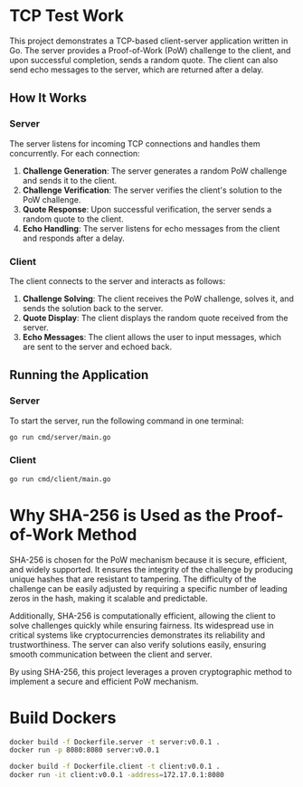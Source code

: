 # TCP Test Work

This project demonstrates a TCP-based client-server application written in Go. The server provides a Proof-of-Work (PoW) challenge to the client, and upon successful completion, sends a random quote. The client can also send echo messages to the server, which are returned after a delay.

## How It Works

### Server
The server listens for incoming TCP connections and handles them concurrently. For each connection:
1. **Challenge Generation**: The server generates a random PoW challenge and sends it to the client.
2. **Challenge Verification**: The server verifies the client's solution to the PoW challenge.
3. **Quote Response**: Upon successful verification, the server sends a random quote to the client.
4. **Echo Handling**: The server listens for echo messages from the client and responds after a delay.

### Client
The client connects to the server and interacts as follows:
1. **Challenge Solving**: The client receives the PoW challenge, solves it, and sends the solution back to the server.
2. **Quote Display**: The client displays the random quote received from the server.
3. **Echo Messages**: The client allows the user to input messages, which are sent to the server and echoed back.

## Running the Application

### Server
To start the server, run the following command in one terminal:
```bash
go run cmd/server/main.go
```

### Client
```bash
go run cmd/client/main.go
```

# Why SHA-256 is Used as the Proof-of-Work Method

SHA-256 is chosen for the PoW mechanism because it is secure, efficient, and widely supported. It ensures the integrity of the challenge by producing unique hashes that are resistant to tampering. The difficulty of the challenge can be easily adjusted by requiring a specific number of leading zeros in the hash, making it scalable and predictable.

Additionally, SHA-256 is computationally efficient, allowing the client to solve challenges quickly while ensuring fairness. Its widespread use in critical systems like cryptocurrencies demonstrates its reliability and trustworthiness. The server can also verify solutions easily, ensuring smooth communication between the client and server.

By using SHA-256, this project leverages a proven cryptographic method to implement a secure and efficient PoW mechanism.

# Build Dockers

```bash
docker build -f Dockerfile.server -t server:v0.0.1 .
docker run -p 8080:8080 server:v0.0.1
```

```bash
docker build -f Dockerfile.client -t client:v0.0.1 .
docker run -it client:v0.0.1 -address=172.17.0.1:8080
```
